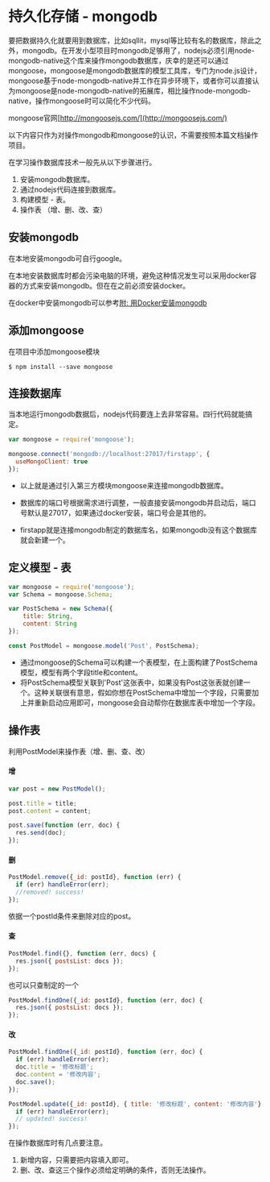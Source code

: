 # 持久化存储 - mongodb

要把数据持久化就要用到数据库，比如sqllit，mysql等比较有名的数据库，除此之外，mongodb。在开发小型项目时mongodb足够用了，nodejs必须引用node-mongodb-native这个库来操作mongodb数据库，庆幸的是还可以通过mongoose，mongoose是mongodb数据库的模型工具库，专门为node.js设计，mongoose基于node-mongodb-native并工作在异步环境下，或者你可以直接认为mongoose是node-mongodb-native的拓展库，相比操作node-mongodb-native，操作mongoose时可以简化不少代码。

mongoose官网[http://mongoosejs.com/](http://mongoosejs.com/)

以下内容只作为对操作mongodb和mongoose的认识，不需要按照本篇文档操作项目。

在学习操作数据库技术一般先从以下步骤进行。

1. 安装mongodb数据库。
2. 通过nodejs代码连接到数据库。
3. 构建模型 - 表。
4. 操作表 （增、删、改、查）

## 安装mongodb

在本地安装mongodb可自行google。

在本地安装数据库时都会污染电脑的环境，避免这种情况发生可以采用docker容器的方式来安装mongodb。但在在之前必须安装docker。

在docker中安装mongodb可以参考[附: 用Docker安装mongodb][1]

## 添加mongoose

在项目中添加mongoose模块
```
$ npm install --save mongoose
```

## 连接数据库

当本地运行mongodb数据后，nodejs代码要连上去非常容易。四行代码就能搞定。

```js
var mongoose = require('mongoose');

mongoose.connect('mongodb://localhost:27017/firstapp', {
  useMongoClient: true
});
```

* 以上就是通过引入第三方模块mongoose来连接mongodb数据库。

* 数据库的端口号根据需求进行调整，一般直接安装mongodb并启动后，端口号默认是27017，如果通过docker安装，端口号会是其他的。

* firstapp就是连接mongodb制定的数据库名，如果mongodb没有这个数据库就会新建一个。

## 定义模型 - 表

```js
var mongoose = require('mongoose');
var Schema = mongoose.Schema;

var PostSchema = new Schema({
    title: String,
    content: String
});

const PostModel = mongoose.model('Post', PostSchema);
```

* 通过mongoose的Schema可以构建一个表模型，在上面构建了PostSchema模型，模型有两个字段title和content。
* 将PostSchema模型关联到'Post'这张表中，如果没有Post这张表就创建一个。这种关联很有意思，假如你想在PostSchema中增加一个字段，只需要加上并重新启动应用即可，mongoose会自动帮你在数据库表中增加一个字段。

## 操作表

利用PostModel来操作表（增、删、查、改）

#### 增

```js
var post = new PostModel();

post.title = title;
post.content = content;

post.save(function (err, doc) {
  res.send(doc);
});
```

#### 删

```js
PostModel.remove({_id: postId}, function (err) {
  if (err) handleError(err);
  //removed! success!
});
```

依据一个postId条件来删除对应的post。

#### 查

```js
PostModel.find({}, function (err, docs) {
  res.json({ postsList: docs });
});
```

也可以只查制定的一个

```js
PostModel.findOne({_id: postId}, function (err, doc) {
  res.json({ postsList: docs });
});
```

#### 改

```js
PostModel.findOne({_id: postId}, function (err, doc) {
  if (err) handleError(err);
  doc.title = '修改标题';
  doc.content = '修改内容';
  doc.save();
});
```

```js
PostModel.update({_id: postId}, { title: '修改标题', content: '修改内容'}, function(err, doc) {
  if (err) handleError(err);
  // updated! success!
});
```

在操作数据库时有几点要注意。

1. 新增内容，只需要把内容填入即可。
2. 删、改、查这三个操作必须给定明确的条件，否则无法操作。


  [1]: https://github.com/xugy0926/learn-webapp-guideline/blob/master/install-mongodb-from-docker.md
